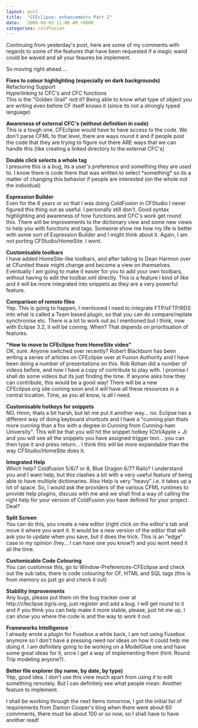 ```yaml
---
layout: post
title:  "CFEclipse: enhancements Part 2"
date:   2006-08-03 11:06 AM +0000
categories: coldfusion
---
```

Continuing from yesterday's post, here are some of my comments with regards to some of the features that have been requested if a magic wand could be waved and all your feaures be implement.

So moving right ahead....

<p><strong>Fixes to colour highlighting (especially on dark backgrounds)</strong><br />
  Refactoring Support<br />
  Hyperlinking to CFC's and CFC functions<br />
This is the &quot;Golden Grail&quot; isnt it? Being able to know what type of object you are writing even before CF itself knows it (since its not a strongly typed language) </p>
<p><strong>Awareness of external CFC's (without definition in code)</strong><br />
This is a tough one. CFEclipse would have to have access to the code. We don't parse CFML to that level, there are ways round it and if people post the code that they are trying to figure out there ARE ways that we can handle this (like creating a linked directory to the external CFC's)</p>
<p><strong>Double click selects a whole tag</strong><br />
  I presume this is a bug, its a user's preference and something they are used to. I know there is code there that was written to select *something* so its a matter of changing this behavior if people are interested (on the whole not the individual)</p>
<p><strong>Expression Builder</strong><br />
  Even for the 6 years or so that I was doing ColdFusion in CFStudio I never figured this thing out as useful. I personally still don't. Good syntax highlighting and awareness of how functions and CFC's work get round this. There will be improvements to the dictionary view and some new views to help you with functions and tags. Someone show me how my life is better with some sort of Expression Builder and I might think about it. Again, I am not porting CFStudio/HomeSite. I wont.</p>
<p><strong>Customisable toolbars</strong><br />
I have added HomeSite-like toolbars, and after talking to Dean Harmon over at CFunited these might change and become a view on themselves. Eventually I am going to make it easier for you to add your own toolbars, without having to edit the toolbar.xml directly. This is a feature I kind of like and it will be more integrated into snippets as they are a very powerful feature.</p>
<p><strong>Comparison of remote files</strong><br />
Yep. This is going to happen, I mentioned I need to integrate FTP/sFTP/RDS into what is called a Team based plugin, so that you can do compare/replate synchronise etc. There is a lot to work out as I mentioned but I think, now with Eclipse 3.2, it will be coming. When? That depends on prioritisation of features.</p>
<p><strong>&quot;How to move to CFEclipse from HomeSite video&quot;</strong><br />
  OK, sure. Anyone switched over recently? Robert Blackburn has been writing a series of articles on CFEclipse over at Fusion Authority and I have been doing a number of presentations on this. Rob Rohan did a number of videos before, and now I have a copy of contribute to play with. I promise I shall do some videos but its just finding the time. If anyone asks how they can contribute, this would be a good way! There will be a new CFEclipse.org site coming soon and it will have all these resources in a central location. Time, as you all know, is all I need.<br />
</p>
<p><strong>Customisable hotkeys for snippets</strong><br />
NO. Hmm, thats a bit harsh, but let me put it another way... no. Eclipse has a different way of doing keyboard shortcuts and I have a &quot;cunning plan thats more cunning than a fox with a degree in Cunning from Cunning-ham University&quot;. This will be that you will hit the snippet hotkey (Ctrl/Apple + J) and you will see all the snippets you have assigned trigger text... you can then type it and press return... I think this will be more expandable than the way CFStudio/HomeSite does it.</p>
<p><strong>Integrated Help</strong><br />
Which help? Coldfusion 5/6/7 or 8, Blue Dragon 6/7? Railo? I understand you and I want help, but this clashes a bit with a very useful feature of being able to have multiple dictionaries. Also Help is very &quot;heavy&quot; i.e. it takes up a lot of space. So, I would ask the providers of the various CFML runtimes to provide help plugins, discuss with me and we shall find a way of calling the right help for your version of ColdFusion you have defined for your project. Deal?</p>
<p><strong>Split Screen</strong><br />
  You can do this, you create a new editor (right click on the editor's tab and move it where you want it. It would be a new version of the editor that will ask you to update when you save, but it does the trick. This is an &quot;edge&quot; case in my opinion (hey... I can have one you know?) and you wont need it all the time.<br />
</p>
<p><strong>Customisable Code Colouring</strong><br />
  You can customise this, go to Window-Preferences-CFEclipse and check out the sub tabs, there is code colouring for CF, HTML and SQL tags (this is from memory so just go and check it out)</p>
<p><strong>Stability improvements</strong><br />
Any bugs, please put them on the bug tracker over at http://cfeclipse.tigris.org, just register and add a bug. I will get round to it and if you think you can help make it more stable, please, just hit me up, I can show you where the code is and the way to work it out.</p>
<p><strong>Frameworks Intelligence</strong><br />
  I already wrote a plugin for Fusebox a while back, I am not using Fusebox anymore so I don't have a pressing need nor ideas on how it could help me doing it. I am definitely going to be working on a ModelGlue one and have some great ideas for it, once I get a way of implementing them (hint: Round Trip modeling anyone?).<br />
</p>
<p><strong>Better file explorer (by name, by date, by type)</strong><br />
Yep, good idea. I don't use this view much apart from using it to edit something remotely. But I can definitely see what people mean. Another feature to implement.</p>

I shall be working through the next items tomorrow, I got the initial list of requirements from Damon Cooper's blog when there were about 60 commnents, there must be about 100 or so now, so I shall have to have another read!
